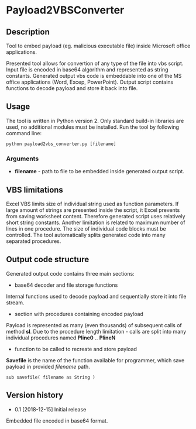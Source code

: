 # Payload2VBSConverter

## Description

Tool to embed payload (eg. malicious executable file) inside Microsoft office applications.

Presented tool allows for convertion of any type of the file into vbs script. Input file is encoded in base64 algorithm and represented as string constants. Generated output vbs code is embeddable into one of the MS office applications (Word, Excep, PowerPoint). Output script contains functions to decode payload and store it back into file.

## Usage

The tool is written in Python version 2. Only standard build-in libraries are used, no additional modules must be installed. Run the tool by following command line:

```shell
python payload2vbs_converter.py [filename]
```

### Arguments

- **filename** - path to file to be embedded inside generated output script.

## VBS limitations

Excel VBS limits size of individual string used as function parameters. If large amount of strings are presented inside the script, it Excel prevents from saving worksheet content. Therefore generated script uses relatively short string constants.
Another limitation is related to maximum number of lines in one procedure. The size of individual code blocks must be controlled. The tool automatically splits generated code into many separated procedures.

## Output code structure

Generated output code contains three main sections:

- base64 decoder and file storage functions

Internal functions used to decode payload and sequentially store it into file stream.

- section with procedures containing encoded payload

Payload is represented as many (even thousands) of subsequent calls of method **sl**. Due to the procedure length limitation - calls are split into many individual procedures named **Pline0** .. **PlineN**

- function to be called to recreate and store payload

**Savefile** is the name of the function available for programmer, which save payload in provided *filename* path.

``` vbs
sub savefile( filename as String )
```

## Version history

- 0.1 [2018-12-15] Initial release

Embedded file encoded in base64 format.
